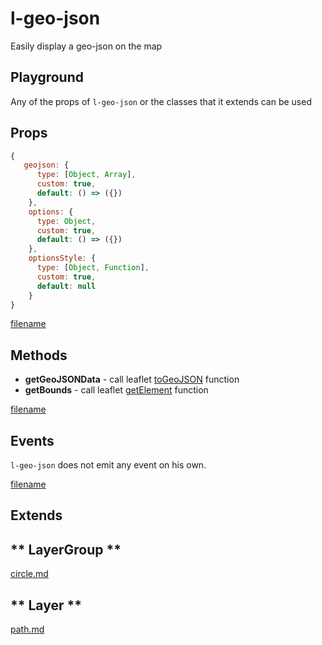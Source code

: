 # l-geo-json

Easily display a geo-json on the map


## Playground
Any of the props of `l-geo-json` or the classes that it extends can be used

<vuep template="#control-zoom-example"></vuep>

<script v-pre type="text/x-template" id="control-zoom-example">

<template>
  <l-map style="height: 100%; width: 100%" :zoom="zoom" :center="center" :options="{zoomControl: false}">
    <l-tile-layer :url="url"></l-tile-layer>
     <l-geo-json
        :geojson="geojson"
      >
      </l-geo-json>
  </l-map>
</template>

<script>

Vue.component('l-map', Vue2Leaflet.LMap)
Vue.component('l-tile-layer', Vue2Leaflet.LTileLayer)
Vue.component('l-geo-json', Vue2Leaflet.LGeoJson)

export default {
  data () {
    return {
      url: 'http://{s}.tile.osm.org/{z}/{x}/{y}.png',
      zoom: 8,
      center: [47.313220, -1.319482],
      geojson: null
    };
  },
  created () {
    axios.get('https://rawgit.com/gregoiredavid/france-geojson/master/regions/pays-de-la-loire/communes-pays-de-la-loire.geojson').then((response) => {
      this.geojson = response.data;
    })
  }
}
</script>
</script>

## Props

```js
{
   geojson: {
      type: [Object, Array],
      custom: true,
      default: () => ({})
    },
    options: {
      type: Object,
      custom: true,
      default: () => ({})
    },
    optionsStyle: {
      type: [Object, Function],
      custom: true,
      default: null
    }
}
```

[filename](../props-notice.md ':include')

## Methods

* **getGeoJSONData** - call leaflet [toGeoJSON](https://leafletjs.com/reference-1.3.0.html#geojson-togeojson) function
* **getBounds** - call leaflet [getElement](https://leafletjs.com/reference-1.3.0.html#geojson-getbounds) function

[filename](../methods-notice.md ':include')

## Events

`l-geo-json` does not emit any event on his own.

[filename](../events-notice.md ':include')

## Extends

<!-- tabs:start -->

## ** LayerGroup **

[circle.md](../../mixins/layer-group.md ':include')

## ** Layer **

[path.md](../../mixins/layer.md ':include')

<!-- tabs:end -->
